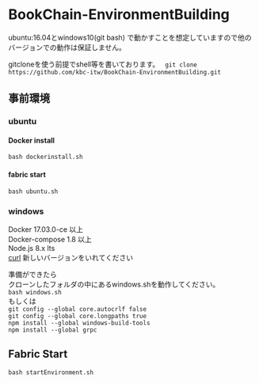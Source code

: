 # BookChain-EnvironmentBuilding 

ubuntu:16.04とwindows10(git bash) で動かすことを想定していますので他のバージョンでの動作は保証しません。

gitcloneを使う前提でshell等を書いております。  
` git clone https://github.com/kbc-itw/BookChain-EnvironmentBuilding.git  `

## 事前環境

### ubuntu

#### Docker install

` bash dockerinstall.sh `

#### fabric start

` bash ubuntu.sh `

### windows

Docker 17.03.0-ce 以上  
Docker-compose 1.8 以上  
Node.js 8.x lts  
[curl](https://curl.haxx.se/download.html) 新しいバージョンをいれてください

準備ができたら  
クローンしたフォルダの中にあるwindows.shを動作してください。  
` bash windows.sh `  
もしくは  
`git config --global core.autocrlf false `  
`git config --global core.longpaths true `  
`npm install --global windows-build-tools`  
`npm install --global grpc `   

## Fabric Start

`bash startEnvironment.sh `
